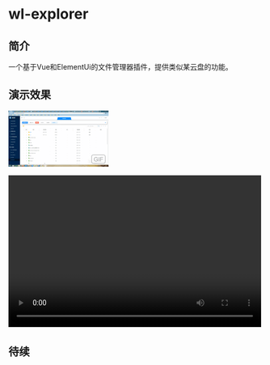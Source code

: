 # wl-explorer

## 简介

一个基于Vue和ElementUi的文件管理器插件，提供类似某云盘的功能。

## 演示效果
  ![image](src/assets/explorer-demo.gif)

  <video src="src/assets/explorer-demo.mp4" controls="controls" width="500" height="300">您的浏览器不支持播放该视频！</video>

## 待续

